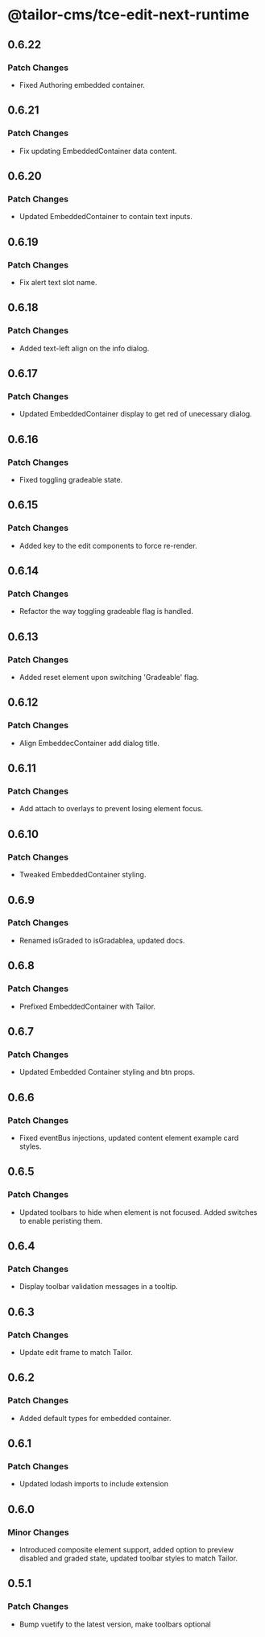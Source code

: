 # @tailor-cms/tce-edit-next-runtime

## 0.6.22

### Patch Changes

- Fixed Authoring embedded container.

## 0.6.21

### Patch Changes

- Fix updating EmbeddedContainer data content.

## 0.6.20

### Patch Changes

- Updated EmbeddedContainer to contain text inputs.

## 0.6.19

### Patch Changes

- Fix alert text slot name.

## 0.6.18

### Patch Changes

- Added text-left align on the info dialog.

## 0.6.17

### Patch Changes

- Updated EmbeddedContainer display to get red of unecessary dialog.

## 0.6.16

### Patch Changes

- Fixed toggling gradeable state.

## 0.6.15

### Patch Changes

- Added key to the edit components to force re-render.

## 0.6.14

### Patch Changes

- Refactor the way toggling gradeable flag is handled.

## 0.6.13

### Patch Changes

- Added reset element upon switching 'Gradeable' flag.

## 0.6.12

### Patch Changes

- Align EmbeddecContainer add dialog title.

## 0.6.11

### Patch Changes

- Add attach to overlays to prevent losing element focus.

## 0.6.10

### Patch Changes

- Tweaked EmbeddedContainer styling.

## 0.6.9

### Patch Changes

- Renamed isGraded to isGradablea, updated docs.

## 0.6.8

### Patch Changes

- Prefixed EmbeddedContainer with Tailor.

## 0.6.7

### Patch Changes

- Updated Embedded Container styling and btn props.

## 0.6.6

### Patch Changes

- Fixed eventBus injections, updated content element example card styles.

## 0.6.5

### Patch Changes

- Updated toolbars to hide when element is not focused. Added switches to enable peristing them.

## 0.6.4

### Patch Changes

- Display toolbar validation messages in a tooltip.

## 0.6.3

### Patch Changes

- Update edit frame to match Tailor.

## 0.6.2

### Patch Changes

- Added default types for embedded container.

## 0.6.1

### Patch Changes

- Updated lodash imports to include extension

## 0.6.0

### Minor Changes

- Introduced composite element support, added option to preview disabled and
  graded state, updated toolbar styles to match Tailor.

## 0.5.1

### Patch Changes

- Bump vuetify to the latest version, make toolbars optional
